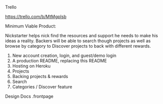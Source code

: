 
Trello

https://trello.com/b/MtMgpIsb

Minimum Viable Product:

 Nickstarter helps nick find the resources and
support he needs to make his ideas a reality. Backers will be able to
search though projects as well as browse by category to Discover projects
to back with different rewards.

1. New account creation, login, and guest/demo login
2. A production README, replacing this README
3. Hosting on Heroku
4. Projects
5. Backing projects & rewards
6. Search
7. Categories / Discover feature


Design Docs
.frontpage
